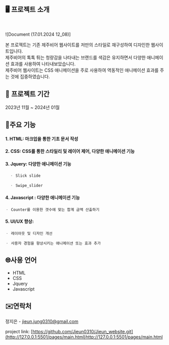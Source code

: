 ## 🖥 프로젝트 소개

<br>

![Document (17.01.2024 12_08)]

본 프로젝트는 기존 제주비어 웹사이트를 저만의 스타일로 재구성하여 디자인한 웹사이트입니다. <br> 제주비어의 톡톡 튀는 청량감을 나타내는 브랜드를
색감은 유지하면서 다양한 애니메이션 효과를 사용하여 나타내보았습니다. <br>
제주비어 웹사이트는 CSS 애니메이션을 주로 사용하여 역동적인 애니메이션 효과를 주는 것에 집중하였습니다.

## 📆 프로젝트 기간

2023년 11월 ~ 2024년 01월

## 📌주요 기능

#### 1. HTML: 마크업을 통한 기초 문서 작성

#### 2. CSS: CSS를 통한 스타일리 및 레이어 제어, 다양한 애니메이션 기능

#### 3. Jquery: 다양한 애니메이션 기능

      ㆍ Slick slide

      ㆍ Swipe_slider


#### 4. Javascript : 다양한 애니메이션 기능

    ㆍ Counter를 이용한 갯수에 맞는 합계 금액 산출하기

#### 5. UI/UX 향상:

    ㆍ 레이아웃 및 디자인 개선

    ㆍ 사용자 경험을 향상시키는 애니메이션 또는 효과 추가

## 🌐사용 언어

- HTML
- CSS
- Jquery
- Javascript

## ✉️연락처

정지은 - jieun.jung0310@gmail.com

project link:
[https://github.com/Jieun0310/Jieun_website.git](http://127.0.0.1:5501/pages/main.html)http://127.0.0.1:5501/pages/main.html
